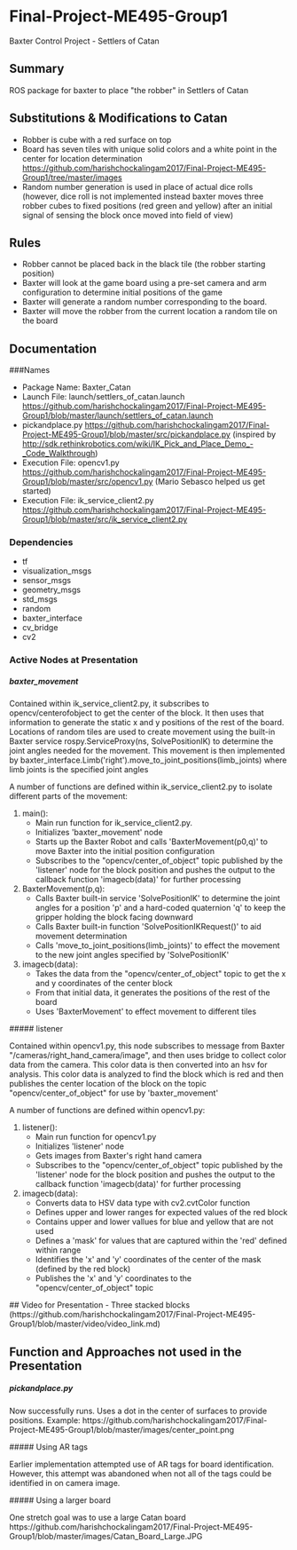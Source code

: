 # Final-Project-ME495-Group1
Baxter Control Project - Settlers of Catan

## Summary
ROS package for baxter to place "the robber" in Settlers of Catan

## Substitutions & Modifications to Catan
 - Robber is cube with a red surface on top
 - Board has seven tiles with unique solid colors and a white point in the center for location determination https://github.com/harishchockalingam2017/Final-Project-ME495-Group1/tree/master/images
 - Random number generation is used in place of actual dice rolls (however, dice roll is not implemented instead baxter moves three robber cubes to fixed positions (red green and yellow) after an initial signal of sensing the block once moved into field of view)

## Rules
 - Robber cannot be placed back in the black tile (the robber starting position)
 - Baxter will look at the game board using a pre-set camera and arm configuration to determine initial positions of the game
 - Baxter will generate a random number corresponding to the board.
 - Baxter will move the robber from the current location a random tile on the board

## Documentation
###Names
 - Package Name: Baxter_Catan
 - Launch File: launch/settlers_of_catan.launch https://github.com/harishchockalingam2017/Final-Project-ME495-Group1/blob/master/launch/settlers_of_catan.launch
 - pickandplace.py https://github.com/harishchockalingam2017/Final-Project-ME495-Group1/blob/master/src/pickandplace.py (inspired by http://sdk.rethinkrobotics.com/wiki/IK_Pick_and_Place_Demo_-_Code_Walkthrough)
 - Execution File: opencv1.py https://github.com/harishchockalingam2017/Final-Project-ME495-Group1/blob/master/src/opencv1.py (Mario Sebasco helped us get started)
 - Execution File: ik_service_client2.py https://github.com/harishchockalingam2017/Final-Project-ME495-Group1/blob/master/src/ik_service_client2.py
### Dependencies
 - tf
 - visualization_msgs
 - sensor_msgs
 - geometry_msgs
 - std_msgs
 - random
 - baxter_interface
 - cv_bridge
 - cv2
 
### Active Nodes at Presentation
##### baxter_movement
<p>Contained within ik_service_client2.py, it subscribes to opencv/centerofobject to get the center of the block. It then uses that information to generate the static x and y positions of the rest of the board. Locations of random tiles are used to create movement using the built-in Baxter service rospy.ServiceProxy(ns, SolvePositionIK) to determine the joint angles needed for the movement. This movement is then implemented by baxter_interface.Limb('right').move_to_joint_positions(limb_joints) where limb joints is the specified joint angles</p>

<p>A number of functions are defined within ik_service_client2.py to isolate different parts of the movement:</p>

<ol>
 <li>main():
  <ul> 
   <li> Main run function for ik_service_client2.py.</li>
   <li> Initializes 'baxter_movement' node</li>
   <li> Starts up the Baxter Robot and calls 'BaxterMovement(p0,q)' to move Baxter into the initial position configuration</li>
   <li> Subscribes to the "opencv/center_of_object" topic published by the 'listener' node for the block position and pushes the output to the callback function 'imagecb(data)' for further processing</li>
  </ul>
 </li>
 <li>BaxterMovement(p,q):
  <ul> 
   <li> Calls Baxter built-in service 'SolvePositionIK' to determine the joint angles for a position 'p' and a hard-coded quaternion 'q' to keep the gripper holding the block facing downward</li> 
   <li> Calls Baxter built-in function 'SolvePositionIKRequest()' to aid movement determination</li> 
   <li> Calls 'move_to_joint_positions(limb_joints)' to effect the movement to the new joint angles specified by 'SolvePositionIK'</li> 
  </ul>
 </li>
 <li>imagecb(data):
  <ul> 
   <li> Takes the data from the "opencv/center_of_object" topic to get the x and y coordinates of the center block</li> 
   <li> From that initial data, it generates the positions of the rest of the board </li> 
   <li> Uses 'BaxterMovement' to effect movement to different tiles</li> 
  </ul>
  </li>
</ol>
##### listener
<p> Contained within opencv1.py, this node subscribes to message from Baxter "/cameras/right_hand_camera/image", and then uses bridge to collect color data from the camera. This color data is then converted into an hsv for analysis. This color data is analyzed to find the block which is red and then publishes the center location of the block on the topic "opencv/center_of_object" for use by 'baxter_movement'
</p>
<p>A number of functions are defined within opencv1.py:</p>

<ol>
 <li>listener():
  <ul> 
   <li> Main run function for opencv1.py</li>
   <li> Initializes 'listener' node</li>
   <li> Gets images from Baxter's right hand camera</li>
   <li> Subscribes to the "opencv/center_of_object" topic published by the 'listener' node for the block position and pushes the output to the callback function 'imagecb(data)' for further processing</li>
  </ul>
 </li>
 <li>imagecb(data):
  <ul> 
   <li> Converts data to HSV data type with cv2.cvtColor function</li> 
   <li> Defines upper and lower ranges for expected values of the red block</li> 
   <li> Contains upper and lower vallues for blue and yellow that are not used</li> 
   <li> Defines a 'mask' for values that are captured within the 'red' defined within range</li> 
   <li> Identifies the 'x' and 'y' coordinates of the center of the mask (defined by the red block)</li> 
   <li> Publishes the 'x' and 'y' coordinates to the "opencv/center_of_object" topic </li> 
  </ul>
 </li>
</ol>
## Video for Presentation
 - Three stacked blocks (https://github.com/harishchockalingam2017/Final-Project-ME495-Group1/blob/master/video/video_link.md)

## Function and Approaches not used in the Presentation
##### pickandplace.py
<p> Now successfully runs. Uses a dot in the center of surfaces to provide positions. Example: https://github.com/harishchockalingam2017/Final-Project-ME495-Group1/blob/master/images/center_point.png </p>
##### Using AR tags
<p> Earlier implementation attempted use of AR tags for board identification. However, this attempt was abandoned when not all of the tags could be identified in on camera image. </p>
##### Using a larger board
<p> One stretch goal was to use a large Catan board https://github.com/harishchockalingam2017/Final-Project-ME495-Group1/blob/master/images/Catan_Board_Large.JPG </p>
